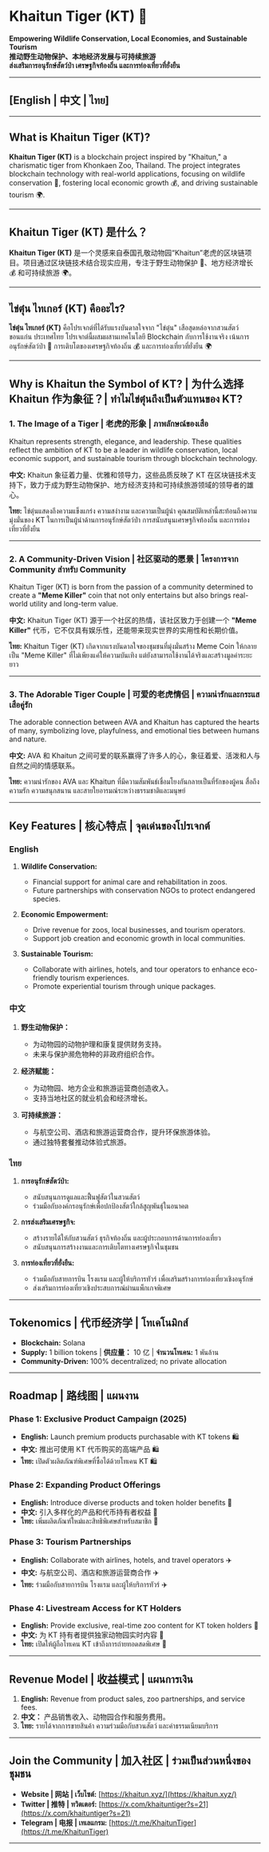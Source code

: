 # **Khaitun Tiger (KT)** 🐅  
**Empowering Wildlife Conservation, Local Economies, and Sustainable Tourism**  
**推动野生动物保护、本地经济发展与可持续旅游**  
**ส่งเสริมการอนุรักษ์สัตว์ป่า เศรษฐกิจท้องถิ่น และการท่องเที่ยวที่ยั่งยืน**

---

## **[English | 中文 | ไทย]**

---

## **What is Khaitun Tiger (KT)?**  
**Khaitun Tiger (KT)** is a blockchain project inspired by "Khaitun," a charismatic tiger from Khonkaen Zoo, Thailand. The project integrates blockchain technology with real-world applications, focusing on wildlife conservation 🐅, fostering local economic growth 💰, and driving sustainable tourism 🌍.  

---

## **Khaitun Tiger (KT) 是什么？**  
**Khaitun Tiger (KT)** 是一个灵感来自泰国孔敬动物园“Khaitun”老虎的区块链项目。项目通过区块链技术结合现实应用，专注于野生动物保护 🐅、地方经济增长 💰 和可持续旅游 🌍。  

---

## **ไข่ตุ๋น ไทเกอร์ (KT) คืออะไร?**  
**ไข่ตุ๋น ไทเกอร์ (KT)** คือโปรเจกต์ที่ได้รับแรงบันดาลใจจาก "ไข่ตุ๋น" เสือสุดหล่อจากสวนสัตว์ขอนแก่น ประเทศไทย โปรเจกต์นี้ผสมผสานเทคโนโลยี Blockchain กับการใช้งานจริง เน้นการอนุรักษ์สัตว์ป่า 🐅 การเติบโตของเศรษฐกิจท้องถิ่น 💰 และการท่องเที่ยวที่ยั่งยืน 🌍  

---

## **Why is Khaitun the Symbol of KT? | 为什么选择 Khaitun 作为象征？| ทำไมไข่ตุ๋นถึงเป็นตัวแทนของ KT?**

### **1. The Image of a Tiger | 老虎的形象 | ภาพลักษณ์ของเสือ**  
Khaitun represents strength, elegance, and leadership. These qualities reflect the ambition of KT to be a leader in wildlife conservation, local economic support, and sustainable tourism through blockchain technology.  

**中文:** Khaitun 象征着力量、优雅和领导力，这些品质反映了 KT 在区块链技术支持下，致力于成为野生动物保护、地方经济支持和可持续旅游领域的领导者的雄心。  

**ไทย:** ไข่ตุ๋นแสดงถึงความแข็งแกร่ง ความสง่างาม และความเป็นผู้นำ คุณสมบัติเหล่านี้สะท้อนถึงความมุ่งมั่นของ KT ในการเป็นผู้นำด้านการอนุรักษ์สัตว์ป่า การสนับสนุนเศรษฐกิจท้องถิ่น และการท่องเที่ยวที่ยั่งยืน  

---

### **2. A Community-Driven Vision | 社区驱动的愿景 | โครงการจาก Community สำหรับ Community**  
Khaitun Tiger (KT) is born from the passion of a community determined to create a **"Meme Killer"** coin that not only entertains but also brings real-world utility and long-term value.  

**中文:** Khaitun Tiger (KT) 源于一个社区的热情，该社区致力于创建一个 **"Meme Killer"** 代币，它不仅具有娱乐性，还能带来现实世界的实用性和长期价值。  

**ไทย:** Khaitun Tiger (KT) เกิดจากแรงบันดาลใจของชุมชนที่มุ่งมั่นสร้าง Meme Coin ให้กลายเป็น "Meme Killer" ที่ไม่เพียงแค่ให้ความบันเทิง แต่ยังสามารถใช้งานได้จริงและสร้างมูลค่าระยะยาว  

---

### **3. The Adorable Tiger Couple | 可爱的老虎情侣 | ความน่ารักและกระแสเสือคู่รัก**  
The adorable connection between AVA and Khaitun has captured the hearts of many, symbolizing love, playfulness, and emotional ties between humans and nature.  

**中文:** AVA 和 Khaitun 之间可爱的联系赢得了许多人的心，象征着爱、活泼和人与自然之间的情感联系。  

**ไทย:** ความน่ารักของ AVA และ Khaitun ที่มีความสัมพันธ์เชื่อมโยงกันกลายเป็นที่รักของผู้คน สื่อถึงความรัก ความสนุกสนาน และสายใยอารมณ์ระหว่างธรรมชาติและมนุษย์  

---

## **Key Features | 核心特点 | จุดเด่นของโปรเจกต์**  

### English  
1. **Wildlife Conservation:**  
   - Financial support for animal care and rehabilitation in zoos.  
   - Future partnerships with conservation NGOs to protect endangered species.  

2. **Economic Empowerment:**  
   - Drive revenue for zoos, local businesses, and tourism operators.  
   - Support job creation and economic growth in local communities.  

3. **Sustainable Tourism:**  
   - Collaborate with airlines, hotels, and tour operators to enhance eco-friendly tourism experiences.  
   - Promote experiential tourism through unique packages.  

### 中文  
1. **野生动物保护：**  
   - 为动物园的动物护理和康复提供财务支持。  
   - 未来与保护濒危物种的非政府组织合作。  

2. **经济赋能：**  
   - 为动物园、地方企业和旅游运营商创造收入。  
   - 支持当地社区的就业机会和经济增长。  

3. **可持续旅游：**  
   - 与航空公司、酒店和旅游运营商合作，提升环保旅游体验。  
   - 通过独特套餐推动体验式旅游。  

### ไทย  
1. **การอนุรักษ์สัตว์ป่า:**  
   - สนับสนุนการดูแลและฟื้นฟูสัตว์ในสวนสัตว์  
   - ร่วมมือกับองค์กรอนุรักษ์เพื่อปกป้องสัตว์ใกล้สูญพันธุ์ในอนาคต  

2. **การส่งเสริมเศรษฐกิจ:**  
   - สร้างรายได้ให้กับสวนสัตว์ ธุรกิจท้องถิ่น และผู้ประกอบการด้านการท่องเที่ยว  
   - สนับสนุนการสร้างงานและการเติบโตทางเศรษฐกิจในชุมชน  

3. **การท่องเที่ยวที่ยั่งยืน:**  
   - ร่วมมือกับสายการบิน โรงแรม และผู้ให้บริการทัวร์ เพื่อเสริมสร้างการท่องเที่ยวเชิงอนุรักษ์  
   - ส่งเสริมการท่องเที่ยวเชิงประสบการณ์ผ่านแพ็กเกจพิเศษ  

---

## **Tokenomics | 代币经济学 | โทเคโนมิกส์**  
- **Blockchain:** Solana  
- **Supply:** 1 billion tokens | **供应量：** 10 亿 | **จำนวนโทเคน:** 1 พันล้าน  
- **Community-Driven:** 100% decentralized; no private allocation  

---
## **Roadmap | 路线图 | แผนงาน**  

### **Phase 1: Exclusive Product Campaign (2025)**  
- **English:** Launch premium products purchasable with KT tokens 🛍️  
- **中文:** 推出可使用 KT 代币购买的高端产品 🛍️  
- **ไทย:** เปิดตัวผลิตภัณฑ์พิเศษที่ซื้อได้ด้วยโทเคน KT 🛍️  

### **Phase 2: Expanding Product Offerings**  
- **English:** Introduce diverse products and token holder benefits 🌟  
- **中文:** 引入多样化的产品和代币持有者权益 🌟  
- **ไทย:** เพิ่มผลิตภัณฑ์ใหม่และสิทธิพิเศษสำหรับสมาชิก 🌟  

### **Phase 3: Tourism Partnerships**  
- **English:** Collaborate with airlines, hotels, and travel operators ✈️  
- **中文:** 与航空公司、酒店和旅游运营商合作 ✈️  
- **ไทย:** ร่วมมือกับสายการบิน โรงแรม และผู้ให้บริการทัวร์ ✈️  

### **Phase 4: Livestream Access for KT Holders**  
- **English:** Provide exclusive, real-time zoo content for KT token holders 🎥  
- **中文:** 为 KT 持有者提供独家动物园实时内容 🎥  
- **ไทย:** เปิดให้ผู้ถือโทเคน KT เข้าถึงการถ่ายทอดสดพิเศษ 🎥  

---

## **Revenue Model | 收益模式 | แผนการเงิน**  
1. **English:** Revenue from product sales, zoo partnerships, and service fees.  
2. **中文：** 产品销售收入、动物园合作和服务费用。  
3. **ไทย:** รายได้จากการขายสินค้า ความร่วมมือกับสวนสัตว์ และค่าธรรมเนียมบริการ  

---

## **Join the Community | 加入社区 | ร่วมเป็นส่วนหนึ่งของชุมชน**  
- **Website | 网站 | เว็บไซต์:** [https://khaitun.xyz/](https://khaitun.xyz/)  
- **Twitter | 推特 | ทวิตเตอร์:** [https://x.com/khaituntiger?s=21](https://x.com/khaituntiger?s=21)  
- **Telegram | 电报 | เทเลแกรม:** [https://t.me/KhaitunTiger](https://t.me/KhaitunTiger)  

---
